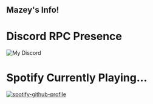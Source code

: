 ## Mazey's Info!

# Discord RPC Presence

![My Discord](https://discord-readme-badge.vercel.app/api?id=1025770042245251122)

# Spotify Currently Playing...
[![spotify-github-profile](https://spotify-github-profile.kittinanx.com/api/view?uid=x060f5w4ftwv8zc8fi9662t70&cover_image=true&theme=default&show_offline=false&background_color=121212&interchange=false)](https://github.com/kittinan/spotify-github-profile)
